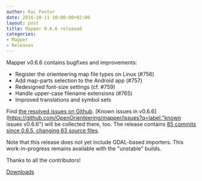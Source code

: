```yaml
---
author: Kai Pastor
date: 2016-10-11 10:00:00+02:00
layout: post
title: Mapper 0.6.6 released
categories:
- Mapper
- Releases
---
```


Mapper v0.6.6 contains bugfixes and improvements:

 - Register the orienteering map file types on Linux (#756)
 - Add map-parts selection to the Android app (#757)
 - Redesigned font-size settings (cf. #759)
 - Handle upper-case filename extensions (#765)
 - Improved translations and symbol sets

Find [the resolved issues on Github](https://github.com/OpenOrienteering/mapper/issues?q=milestone:v0.6.6+is:closed).
[Known issues in v0.6.6](https://github.com/OpenOrienteering/mapper/issues?q=label:"known issues v0.6.6") will be collected there, too. 
The release contains [85 commits since 0.6.5, changing 63 source files](https://github.com/OpenOrienteering/mapper/compare/v0.6.5...v0.6.6).

Note that this release does not yet include GDAL-based importers. This work-in-progress remains available with the "unstable" builds.

Thanks to all the contributors!

<a class="btn btn-primary" href="https://github.com/OpenOrienteering/mapper/releases/tag/v0.6.6">Downloads</a>
